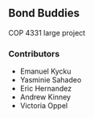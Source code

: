 ## Bond Buddies
COP 4331 large project

### Contributors
- Emanuel Kycku
- Yasminie Sahadeo
- Eric Hernandez
- Andrew Kinney
- Victoria Oppel
